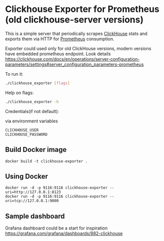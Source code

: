 # Clickhouse Exporter for Prometheus (old clickhouse-server versions)

This is a simple server that periodically scrapes [ClickHouse](https://clickhouse.com/) stats and exports them via HTTP for [Prometheus](https://prometheus.io/)
consumption.

Exporter could used only for old ClickHouse versions, modern versions have embedded prometheus endpoint.
Look details https://clickhouse.com/docs/en/operations/server-configuration-parameters/settings#server_configuration_parameters-prometheus

To run it:

```bash
./clickhouse_exporter [flags]
```

Help on flags:
```bash
./clickhouse_exporter -h
```

Credentials(if not default):

via environment variables
```
CLICKHOUSE_USER
CLICKHOUSE_PASSWORD
```

## Build Docker image
```
docker build -t clickhouse-exporter .
```

## Using Docker

```
docker run -d -p 9116:9116 clickhouse-exporter --uri=http://127.0.0.1:8123
docker run -d -p 9116:9116 clickhouse-exporter --uri=tcp://127.0.0.1:9000
```
## Sample dashboard
Grafana dashboard could be a start for inspiration https://grafana.com/grafana/dashboards/882-clickhouse
